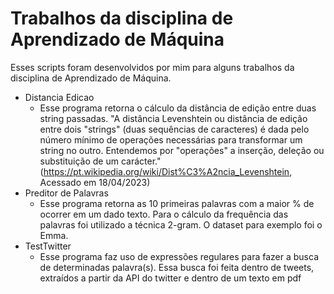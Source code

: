 # Trabalhos da disciplina de Aprendizado de Máquina
 Esses scripts foram desenvolvidos por mim para alguns trabalhos da disciplina de Aprendizado de Máquina.
 
  * Distancia Edicao
    * Esse programa retorna o cálculo da distância de edição entre duas string passadas. "A distância Levenshtein ou distância de edição entre dois "strings" (duas sequências de caracteres) é dada pelo número mínimo de operações necessárias para transformar um string no outro. Entendemos por "operações" a inserção, deleção ou substituição de um carácter."(https://pt.wikipedia.org/wiki/Dist%C3%A2ncia_Levenshtein, Acessado em 18/04/2023)
  * Preditor de Palavras
    * Esse programa retorna as 10 primeiras palavras com a maior % de ocorrer em um dado texto. Para o cálculo da frequência das palavras foi utilizado a técnica 2-gram. O dataset para exemplo foi o Emma.
  * TestTwitter
    * Esse programa faz uso de expressões regulares para fazer a busca de determinadas palavra(s). Essa busca foi feita dentro de tweets, extraídos a partir da API do twitter e dentro de um texto em pdf

